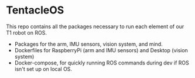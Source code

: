 # TentacleOS

This repo contains all the packages necessary to run each element of our T1 robot on ROS.

* Packages for the arm, IMU sensors, vision system, and mind.
* Dockerfiles for RaspberryPi (arm and IMU sensors) and Desktop (vision system)
* Docker-compose, for quickly running ROS commands during dev if ROS isn't set up on local OS.
